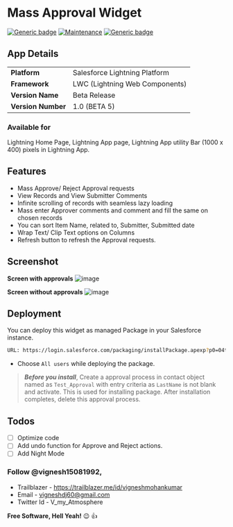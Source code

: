 # Mass Approval Widget
[![Generic badge](https://img.shields.io/badge/Build-Passed-green.svg)]()  [![Maintenance](https://img.shields.io/badge/Maintained%3F-yes-green.svg)]() 
[![Generic badge](https://img.shields.io/badge/Code%20coverage-93%-green.svg)]()

## App Details
|  |  |
| ------ | ------ |
| **Platform** | Salesforce Lightning Platform |
| **Framework** | LWC (Lightning Web Components) |
| **Version Name** | Beta Release |
| **Version Number** | 1.0 (BETA 5) |
### Available for
  Lightning Home Page, Lightning App page, Lightning App utility Bar (1000 x 400) pixels in Lightning App.

## Features
 - Mass Approve/ Reject Approval requests
 - View Records and View Submitter Comments
 - Infinite scrolling of records with seamless lazy loading
 - Mass enter Approver comments and comment and fill the same on chosen records
 - You can sort Item Name, related to, Submitter, Submitted date
 - Wrap Text/ Clip Text options on Columns
 - Refresh button to refresh the Approval requests.

## Screenshot
**Screen with approvals**
![image](https://drive.google.com/uc?export=view&id=1D7uKfAhfpwN7rLla85SKo62BCiuRBSod)

**Screen without approvals**
![image](https://drive.google.com/uc?export=view&id=198igrkNBA-WgFDthBORqJ_vWNKPUiXfU)

## Deployment 
You can deploy this widget as managed Package in your Salesforce instance.
```sh
URL: https://login.salesforce.com/packaging/installPackage.apexp?p0=04t0K000001VKBA
```
- Choose `All users` while deploying the package.
> ***Before you install***, 
Create a approval process in contact object named as `Test_Approval` with entry criteria as `LastName` is not blank and activate. This is used for installing package. After installation completes, delete this approval process.

## Todos

 - [ ] Optimize code
 - [ ] Add undo function for Approve and Reject actions.
 - [ ] Add Night Mode

### Follow @vignesh15081992,
- Trailblazer -  https://trailblazer.me/id/vigneshmohankumar
- Email - vigneshdj60@gmail.com
- Twitter Id - V_my_Atmosphere 


**Free Software, Hell Yeah!** :wink: :+1:



